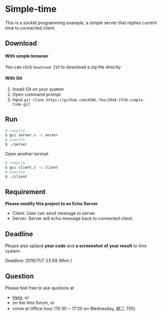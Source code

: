 # Simple-time
This is a socket programming example, a simple server that replies current time to connected client.<br>

## Download
#### With simple browser

You can click `Download ZIP` to download a zip file directly

#### With Git

1. Install Git on your system
2. Open command prompt
3. Input `git clone https://github.com/HSNL-TAs/2016-ITCN-simple-time.git`

## Run

```sh
# compile
$ gcc server.c -o server
# execute
$ ./server
```
Open another termial.
```sh
# compile
$ gcc client.c -o client
# execute
$ ./client
```
## Requirement
**Please modify this project to an Echo Server**
- Client: User can send message to server.
- Server:	Server will	echo message back to connected client.

## Deadline
Please also uplaod **your code** and **a screenshot of your result** to ilms system.

Deadline: 2016/11/7 23:59 (Mon.)

## Question
Please feel free to ask qustions at
- [Here](https://github.com/HSNL-TAs/2016-ITCN-simple-time/issues), or
- on the ilms forum, or
- come at Office hour (15:30 ~ 17:20 on Wednesday, 綜二 705)

